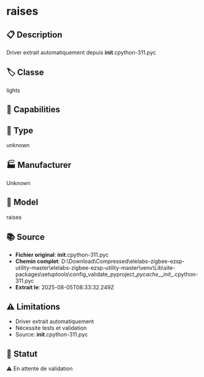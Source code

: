 # raises

## 📋 Description
Driver extrait automatiquement depuis __init__.cpython-311.pyc

## 🏷️ Classe
lights

## 🔧 Capabilities


## 📡 Type
unknown

## 🏭 Manufacturer
Unknown

## 📱 Model
raises

## 📚 Source
- **Fichier original**: __init__.cpython-311.pyc
- **Chemin complet**: D:\Download\Compressed\elelabs-zigbee-ezsp-utility-master\elelabs-zigbee-ezsp-utility-master\venv\Lib\site-packages\setuptools\config\_validate_pyproject\__pycache__\__init__.cpython-311.pyc
- **Extrait le**: 2025-08-05T08:33:32.249Z

## ⚠️ Limitations
- Driver extrait automatiquement
- Nécessite tests et validation
- Source: __init__.cpython-311.pyc

## 🚀 Statut
⚠️ En attente de validation
